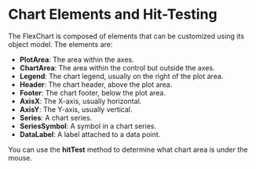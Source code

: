 Chart Elements and Hit-Testing
==============================

The FlexChart is composed of elements that can be customized using its object model. The elements are:

*   **PlotArea**: The area within the axes.
*   **ChartArea**: The area within the control but outside the axes.
*   **Legend**: The chart legend, usually on the right of the plot area.
*   **Header**: The chart header, above the plot area.
*   **Footer**: The chart footer, below the plot area.
*   **AxisX**: The X-axis, usually horizontal.
*   **AxisY**: The Y-axis, usually vertical.
*   **Series**: A chart series.
*   **SeriesSymbol**: A symbol in a chart series.
*   **DataLabel**: A label attached to a data point.

You can use the **hitTest** method to determine what chart area is under the mouse.
